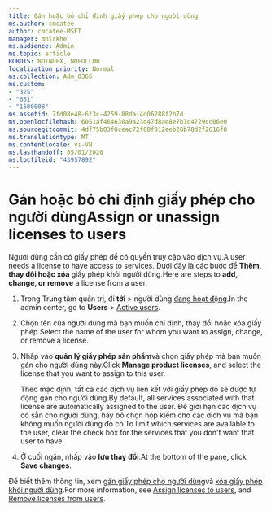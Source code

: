 ```yaml
---
title: Gán hoặc bỏ chỉ định giấy phép cho người dùng
ms.author: cmcatee
author: cmcatee-MSFT
manager: mnirkhe
ms.audience: Admin
ms.topic: article
ROBOTS: NOINDEX, NOFOLLOW
localization_priority: Normal
ms.collection: Adm_O365
ms.custom:
- "325"
- "651"
- "1500008"
ms.assetid: 7fd08e48-6f3c-4259-88da-4d06288f2b7d
ms.openlocfilehash: 6051af464630a9a23d47d8ae8e7b1c4729cc06e0
ms.sourcegitcommit: 4df75b03f8ceac72f68f012eeb28b78d2f2616f8
ms.translationtype: MT
ms.contentlocale: vi-VN
ms.lasthandoff: 05/01/2020
ms.locfileid: "43957892"
---
```

# <a name="assign-or-unassign-licenses-to-users"></a><span data-ttu-id="1bd4a-102">Gán hoặc bỏ chỉ định giấy phép cho người dùng</span><span class="sxs-lookup"><span data-stu-id="1bd4a-102">Assign or unassign licenses to users</span></span>

<span data-ttu-id="1bd4a-103">Người dùng cần có giấy phép để có quyền truy cập vào dịch vụ.</span><span class="sxs-lookup"><span data-stu-id="1bd4a-103">A user needs a license to have access to services.</span></span> <span data-ttu-id="1bd4a-104">Dưới đây là các bước để **Thêm, thay đổi hoặc xóa** giấy phép khỏi người dùng.</span><span class="sxs-lookup"><span data-stu-id="1bd4a-104">Here are steps to **add, change, or remove** a license from a user.</span></span>
  
1. <span data-ttu-id="1bd4a-105">Trong Trung tâm quản trị, đi **tới** \> người dùng [đang hoạt động](https://go.microsoft.com/fwlink/p/?linkid=834822).</span><span class="sxs-lookup"><span data-stu-id="1bd4a-105">In the admin center, go to **Users** \> [Active users](https://go.microsoft.com/fwlink/p/?linkid=834822).</span></span>

2. <span data-ttu-id="1bd4a-106">Chọn tên của người dùng mà bạn muốn chỉ định, thay đổi hoặc xóa giấy phép.</span><span class="sxs-lookup"><span data-stu-id="1bd4a-106">Select the name of the user for whom you want to assign, change, or remove a license.</span></span>

3. <span data-ttu-id="1bd4a-107">Nhấp vào **quản lý giấy phép sản phẩm**và chọn giấy phép mà bạn muốn gán cho người dùng này.</span><span class="sxs-lookup"><span data-stu-id="1bd4a-107">Click **Manage product licenses**, and select the license that you want to assign to this user.</span></span>

    <span data-ttu-id="1bd4a-108">Theo mặc định, tất cả các dịch vụ liên kết với giấy phép đó sẽ được tự động gán cho người dùng.</span><span class="sxs-lookup"><span data-stu-id="1bd4a-108">By default, all services associated with that license are automatically assigned to the user.</span></span> <span data-ttu-id="1bd4a-109">Để giới hạn các dịch vụ có sẵn cho người dùng, hãy bỏ chọn hộp kiểm cho các dịch vụ mà bạn không muốn người dùng đó có.</span><span class="sxs-lookup"><span data-stu-id="1bd4a-109">To limit which services are available to the user, clear the check box for the services that you don't want that user to have.</span></span>

4. <span data-ttu-id="1bd4a-110">Ở cuối ngăn, nhấp vào **lưu thay đổi**.</span><span class="sxs-lookup"><span data-stu-id="1bd4a-110">At the bottom of the pane, click **Save changes**.</span></span>

<span data-ttu-id="1bd4a-111">Để biết thêm thông tin, xem [gán giấy phép cho người dùng](https://docs.microsoft.com/office365/admin/subscriptions-and-billing/assign-licenses-to-users)và [xóa giấy phép khỏi người dùng](https://docs.microsoft.com/office365/admin/subscriptions-and-billing/remove-licenses-from-users).</span><span class="sxs-lookup"><span data-stu-id="1bd4a-111">For more information, see [Assign licenses to users](https://docs.microsoft.com/office365/admin/subscriptions-and-billing/assign-licenses-to-users), and [Remove licenses from users](https://docs.microsoft.com/office365/admin/subscriptions-and-billing/remove-licenses-from-users).</span></span>